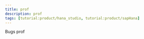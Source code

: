```yaml
---
title: prof
description: prof
tags: [tutorial:product/hana_studio, tutorial:product/sapHana]
---
```


Bugs prof

